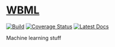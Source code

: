# [WBML](https://github.com/wesselb/wbml)

[![Build](https://travis-ci.org/wesselb/wbml.svg?branch=master)](https://travis-ci.org/wesselb/wbml)
[![Coverage Status](https://coveralls.io/repos/github/wesselb/wbml/badge.svg?branch=master&service=github)](https://coveralls.io/github/wesselb/wbml?branch=master)
[![Latest Docs](https://img.shields.io/badge/docs-latest-blue.svg)](https://wesselb.github.io/wbml)

Machine learning stuff
